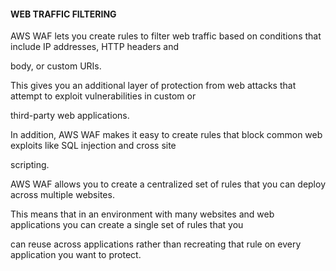#### WEB TRAFFIC FILTERING

AWS WAF lets you create rules to filter web traffic based on conditions that
include IP addresses, HTTP headers and

body, or custom URIs.

This gives you an additional layer of protection from web attacks that attempt
to exploit vulnerabilities in custom or

third-party web applications.

In addition, AWS WAF makes it easy to create rules that block common web
exploits like SQL injection and cross site

scripting.

AWS WAF allows you to create a centralized set of rules that you can deploy
across multiple websites.

This means that in an environment with many websites and web applications you
can create a single set of rules that you

can reuse across applications rather than recreating that rule on every
application you want to protect.

